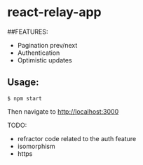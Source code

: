 # react-relay-app
##FEATURES:
- Pagination prev/next
- Authentication
- Optimistic updates

Usage:
-------

```console
$ npm start
```

Then navigate to [http://localhost:3000](http://localhost:3000)

TODO:
- refractor code related to the auth feature 
- isomorphism
- https
